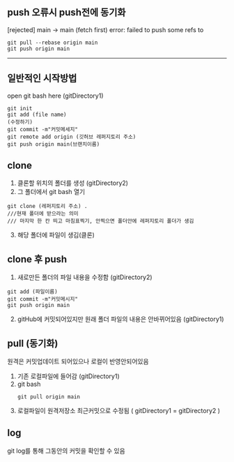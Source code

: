 

## push 오류시 push전에 동기화
[rejected] main -> main (fetch first) error: failed to push some refs to 

```
git pull --rebase origin main
git push origin main
```

  ***
  
## 일반적인 시작방법
open git bash here (gitDirectory1)
```
git init
git add (file name)
(수정하기)
git commit -m"커밋메세지"
git remote add origin (깃허브 레퍼지토리 주소)
git push origin main(브랜치이름)
```

## clone
1. 클론할 위치의 폴더를 생성 (gitDirectory2)
2. 그 폴더에서 git bash 열기
```
git clone (레퍼지토리 주소) .
///현재 폴더에 받으라는 의미
/// 마지막 한 칸 띄고 마침표찍기, 안찍으면 폴더안에 레퍼지토리 폴더가 생김 
```
3. 해당 폴더에 파일이 생김(클론)

## clone 후 push
1. 새로만든 폴더의 파일 내용을 수정함 (gitDirectory2)
```
git add (파일이름)
git commit -m"커밋메시지"
git push origin main
```
2. gitHub에 커밋되어있지만 원래 폴더 파일의 내용은 안바뀌어있음 (gitDirectory1)

## pull (동기화)
원격은 커밋업데이트 되어있으나 로컬이 반영안되어있음
1. 기존 로컬파일에 들어감 (gitDirectory1)
2. git bash
   ```
   git pull origin main
   ```
3. 로컬파일이 원격저장소 최근커밋으로 수정됨 ( gitDirectory1 = gitDirectory2 )

## log 
git log를 통해 그동안의 커밋을 확인할 수 있음
  
